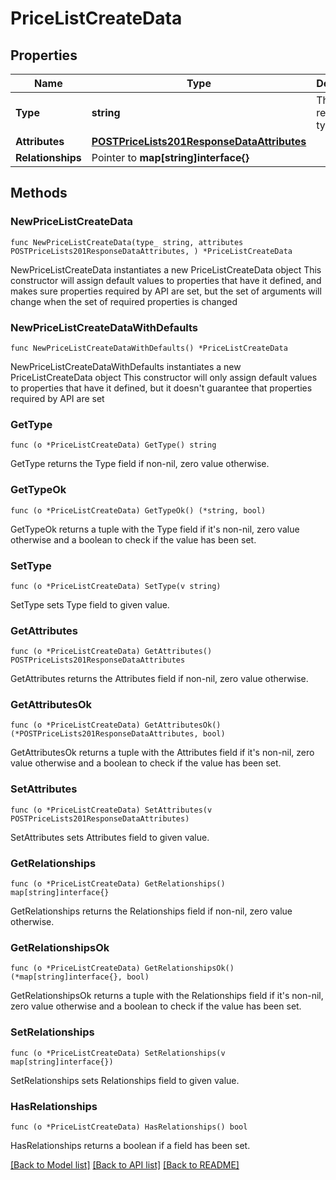 # PriceListCreateData

## Properties

Name | Type | Description | Notes
------------ | ------------- | ------------- | -------------
**Type** | **string** | The resource&#39;s type | [default to "price_lists"]
**Attributes** | [**POSTPriceLists201ResponseDataAttributes**](POSTPriceLists201ResponseDataAttributes.md) |  | 
**Relationships** | Pointer to **map[string]interface{}** |  | [optional] 

## Methods

### NewPriceListCreateData

`func NewPriceListCreateData(type_ string, attributes POSTPriceLists201ResponseDataAttributes, ) *PriceListCreateData`

NewPriceListCreateData instantiates a new PriceListCreateData object
This constructor will assign default values to properties that have it defined,
and makes sure properties required by API are set, but the set of arguments
will change when the set of required properties is changed

### NewPriceListCreateDataWithDefaults

`func NewPriceListCreateDataWithDefaults() *PriceListCreateData`

NewPriceListCreateDataWithDefaults instantiates a new PriceListCreateData object
This constructor will only assign default values to properties that have it defined,
but it doesn't guarantee that properties required by API are set

### GetType

`func (o *PriceListCreateData) GetType() string`

GetType returns the Type field if non-nil, zero value otherwise.

### GetTypeOk

`func (o *PriceListCreateData) GetTypeOk() (*string, bool)`

GetTypeOk returns a tuple with the Type field if it's non-nil, zero value otherwise
and a boolean to check if the value has been set.

### SetType

`func (o *PriceListCreateData) SetType(v string)`

SetType sets Type field to given value.


### GetAttributes

`func (o *PriceListCreateData) GetAttributes() POSTPriceLists201ResponseDataAttributes`

GetAttributes returns the Attributes field if non-nil, zero value otherwise.

### GetAttributesOk

`func (o *PriceListCreateData) GetAttributesOk() (*POSTPriceLists201ResponseDataAttributes, bool)`

GetAttributesOk returns a tuple with the Attributes field if it's non-nil, zero value otherwise
and a boolean to check if the value has been set.

### SetAttributes

`func (o *PriceListCreateData) SetAttributes(v POSTPriceLists201ResponseDataAttributes)`

SetAttributes sets Attributes field to given value.


### GetRelationships

`func (o *PriceListCreateData) GetRelationships() map[string]interface{}`

GetRelationships returns the Relationships field if non-nil, zero value otherwise.

### GetRelationshipsOk

`func (o *PriceListCreateData) GetRelationshipsOk() (*map[string]interface{}, bool)`

GetRelationshipsOk returns a tuple with the Relationships field if it's non-nil, zero value otherwise
and a boolean to check if the value has been set.

### SetRelationships

`func (o *PriceListCreateData) SetRelationships(v map[string]interface{})`

SetRelationships sets Relationships field to given value.

### HasRelationships

`func (o *PriceListCreateData) HasRelationships() bool`

HasRelationships returns a boolean if a field has been set.


[[Back to Model list]](../README.md#documentation-for-models) [[Back to API list]](../README.md#documentation-for-api-endpoints) [[Back to README]](../README.md)


